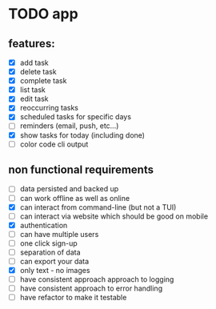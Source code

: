 # TODO app

## features:

- [x] add task
- [x] delete task
- [x] complete task
- [x] list task
- [x] edit task
- [x] reoccurring tasks
- [x] scheduled tasks for specific days
- [ ] reminders (email, push, etc...)
- [x] show tasks for today (including done)
- [ ] color code cli output

## non functional requirements

- [ ] data persisted and backed up
- [ ] can work offline as well as online
- [x] can interact from command-line (but not a TUI)
- [ ] can interact via website which should be good on mobile
- [x] authentication
- [ ] can have multiple users
- [ ] one click sign-up
- [ ] separation of data
- [ ] can export your data
- [x] only text - no images
- [ ] have consistent approach approach to logging
- [ ] have consistent approach to error handling
- [ ] have refactor to make it testable
